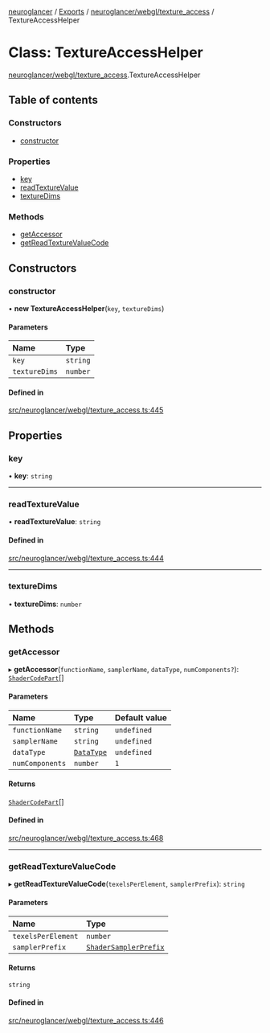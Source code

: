[neuroglancer](../README.md) / [Exports](../modules.md) / [neuroglancer/webgl/texture\_access](../modules/neuroglancer_webgl_texture_access.md) / TextureAccessHelper

# Class: TextureAccessHelper

[neuroglancer/webgl/texture_access](../modules/neuroglancer_webgl_texture_access.md).TextureAccessHelper

## Table of contents

### Constructors

- [constructor](neuroglancer_webgl_texture_access.TextureAccessHelper.md#constructor)

### Properties

- [key](neuroglancer_webgl_texture_access.TextureAccessHelper.md#key)
- [readTextureValue](neuroglancer_webgl_texture_access.TextureAccessHelper.md#readtexturevalue)
- [textureDims](neuroglancer_webgl_texture_access.TextureAccessHelper.md#texturedims)

### Methods

- [getAccessor](neuroglancer_webgl_texture_access.TextureAccessHelper.md#getaccessor)
- [getReadTextureValueCode](neuroglancer_webgl_texture_access.TextureAccessHelper.md#getreadtexturevaluecode)

## Constructors

### constructor

• **new TextureAccessHelper**(`key`, `textureDims`)

#### Parameters

| Name | Type |
| :------ | :------ |
| `key` | `string` |
| `textureDims` | `number` |

#### Defined in

[src/neuroglancer/webgl/texture_access.ts:445](https://github.com/ActiveBrainAtlas2/neuroglancer/blob/034b457d/src/neuroglancer/webgl/texture_access.ts#L445)

## Properties

### key

• **key**: `string`

___

### readTextureValue

• **readTextureValue**: `string`

#### Defined in

[src/neuroglancer/webgl/texture_access.ts:444](https://github.com/ActiveBrainAtlas2/neuroglancer/blob/034b457d/src/neuroglancer/webgl/texture_access.ts#L444)

___

### textureDims

• **textureDims**: `number`

## Methods

### getAccessor

▸ **getAccessor**(`functionName`, `samplerName`, `dataType`, `numComponents?`): [`ShaderCodePart`](../modules/neuroglancer_webgl_shader.md#shadercodepart)[]

#### Parameters

| Name | Type | Default value |
| :------ | :------ | :------ |
| `functionName` | `string` | `undefined` |
| `samplerName` | `string` | `undefined` |
| `dataType` | [`DataType`](../enums/neuroglancer_util_data_type.DataType.md) | `undefined` |
| `numComponents` | `number` | `1` |

#### Returns

[`ShaderCodePart`](../modules/neuroglancer_webgl_shader.md#shadercodepart)[]

#### Defined in

[src/neuroglancer/webgl/texture_access.ts:468](https://github.com/ActiveBrainAtlas2/neuroglancer/blob/034b457d/src/neuroglancer/webgl/texture_access.ts#L468)

___

### getReadTextureValueCode

▸ **getReadTextureValueCode**(`texelsPerElement`, `samplerPrefix`): `string`

#### Parameters

| Name | Type |
| :------ | :------ |
| `texelsPerElement` | `number` |
| `samplerPrefix` | [`ShaderSamplerPrefix`](../modules/neuroglancer_webgl_shader.md#shadersamplerprefix) |

#### Returns

`string`

#### Defined in

[src/neuroglancer/webgl/texture_access.ts:446](https://github.com/ActiveBrainAtlas2/neuroglancer/blob/034b457d/src/neuroglancer/webgl/texture_access.ts#L446)
